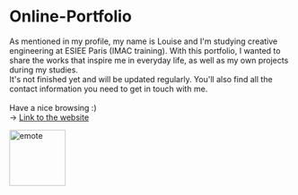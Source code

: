 # Online-Portfolio

As mentioned in my profile, my name is Louise and I'm studying creative engineering at ESIEE Paris (IMAC training). With this portfolio, I wanted to share the works that inspire me in everyday life, as well as my own projects during my studies.<br>
It's not finished yet and will be updated regularly. You'll also find all the contact information you need to get in touch with me.<br><br>
Have a nice browsing :)<br>
-> <a href="https://louise-prd.netlify.app/" target="_blank">Link to the website</a>

<img src="https://github.com/user-attachments/assets/633ede3e-ffb0-4ae1-851e-751953736dad" alt="emote" width="100"/>
